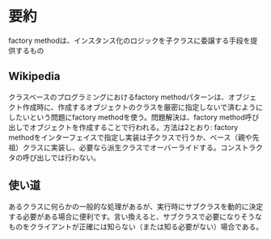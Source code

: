 # 要約
factory methodは、インスタンス化のロジックを子クラスに委譲する手段を提供するもの

## Wikipedia
クラスベースのプログラミングにおけるfactory methodパターンは、オブジェクト作成時に、作成するオブジェクトのクラスを厳密に指定しないで済むようにしたいという問題にfactory methodを使う。問題解決は、factory method呼び出しでオブジェクトを作成することで行われる。方法は2とおり: factory methodをインターフェイスで指定し実装は子クラスで行うか、ベース（親や先祖）クラスに実装し、必要なら派生クラスでオーバーライドする。コンストラクタの呼び出しでは行わない。

## 使い道
あるクラスに何らかの一般的な処理があるが、実行時にサブクラスを動的に決定する必要がある場合に便利です。言い換えると、サブクラスで必要になりそうなものをクライアントが正確には知らない（または知る必要がない）場合である。
